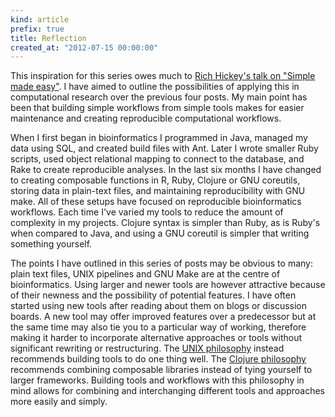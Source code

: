 ```yaml
---
kind: article
prefix: true
title: Reflection
created_at: "2012-07-15 00:00:00"
---
```


This inspiration for this series owes much to [Rich Hickey's talk on "Simple
made easy"][talk]. I have aimed to outline the possibilities of applying this
in computational research over the previous four posts. My main point has been
that building simple workflows from simple tools makes for easier maintenance
and creating reproducible computational workflows.

[talk]: http://www.infoq.com/presentations/Simple-Made-Easy

When I first began in bioinformatics I programmed in Java, managed my data
using SQL, and created build files with Ant. Later I wrote smaller Ruby
scripts, used object relational mapping to connect to the database, and Rake to
create reproducible analyses. In the last six months I have changed to creating
composable functions in R, Ruby, Clojure or GNU coreutils, storing data in
plain-text files, and maintaining reproducibility with GNU make. All of these
setups have focused on reproducible bioinformatics workflows. Each time I've
varied my tools to reduce the amount of complexity in my projects. Clojure
syntax is simpler than Ruby, as is Ruby's when compared to Java, and using a
GNU coreutil is simpler that writing something yourself.

The points I have outlined in this series of posts may be obvious to many:
plain text files, UNIX pipelines and GNU Make are at the centre of
bioinformatics. Using larger and newer tools are however attractive because of
their newness and the possibility of potential features. I have often started
using new tools after reading about them on blogs or discussion boards. A new
tool may offer improved features over a predecessor but at the same time may
also tie you to a particular way of working, therefore making it harder to
incorporate alternative approaches or tools without significant rewriting or
restructuring. The [UNIX philosophy][unix] instead recommends building tools to
do one thing well. The [Clojure philosophy][clojure] recommends combining
composable libraries instead of tying yourself to larger frameworks. Building
tools and workflows with this philosophy in mind allows for combining and
interchanging different tools and approaches more easily and simply.

[unix]: http://en.wikipedia.org/wiki/Unix_philosophy
[clojure]: http://www.infoq.com/presentations/Why-Prismatic-Goes-Faster-With-Clojure
